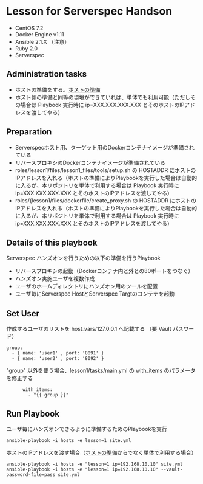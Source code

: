 # Lesson for Serverspec Handson
* CentOS 7.2
* Docker Engine v1.11
* Ansible 2.1.X （注意）
* Ruby 2.0
* Serverspec

## Administration tasks
* ホストの準備をする。[ホストの準備](https://github.com/tksarah/build_host)
* ホスト側の準備と同等の環境ができていれば、単体でも利用可能（ただしその場合は Playbook 実行時に ip=XXX.XXX.XXX.XXX とそのホストのIPアドレスを渡してやる）


## Preparation
* Serverspecホスト用、ターゲット用のDockerコンテナイメージが準備されている
* リバースプロキシのDockerコンテナイメージが準備されている
* roles/lesson1/files/lesson1_files/tools/setup.sh の HOSTADDR にホストのIPアドレスを入れる（ホストの準備によりPlaybookを実行した場合は自動的に入るが、本リポジトリを単体で利用する場合は Playbook 実行時に ip=XXX.XXX.XXX.XXX とそのホストのIPアドレスを渡してやる）
* roles/{lesson1/files/dockerfile/create_proxy.sh の HOSTADDR にホストのIPアドレスを入れる（ホストの準備によりPlaybookを実行した場合は自動的に入るが、本リポジトリを単体で利用する場合は Playbook 実行時に ip=XXX.XXX.XXX.XXX とそのホストのIPアドレスを渡してやる）

## Details of this playbook
Serverspec ハンズオンを行うための以下の準備を行うPlaybook
* リバースプロキシの起動（Dockerコンテナ内と外との80ポートをつなぐ）
* ハンズオン実施ユーザを複数作成
* ユーザのホームディレクトリにハンズオン用のツールを配置
* ユーザ毎にServerspec HostとServerspec Targtのコンテナを起動

## Set User
作成するユーザのリストを host_vars/127.0.0.1 へ記載する （要 Vault パスワード）
```
group:
  - { name: 'user1' , port: '8091' }
  - { name: 'user2' , port: '8092' }
```
"group" 以外を使う場合、lesson1/tasks/main.yml の with_items のパラメータを修正する
```
      with_items:
        - "{{ group }}"
```

## Run Playbook
ユーザ毎にハンズオンできるように準備するためのPlaybookを実行

```
ansible-playbook -i hosts -e lesson=1 site.yml
```

ホストのIPアドレスを渡す場合（[ホストの準備](https://github.com/tksarah/build_host)からでなく単体で利用する場合）

```
ansible-playbook -i hosts -e "lesson=1 ip=192.168.10.10" site.yml
ansible-playbook -i hosts -e "lesson=1 ip=192.168.10.10" --vault-password-file=pass site.yml
```
